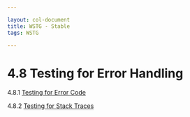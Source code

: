 ```yaml
---

layout: col-document
title: WSTG - Stable
tags: WSTG

---
```

# 4.8 Testing for Error Handling

4.8.1 [Testing for Error Code](01-Testing_for_Error_Code.md)

4.8.2 [Testing for Stack Traces](02-Testing_for_Stack_Traces.md)
